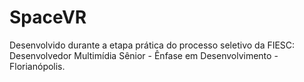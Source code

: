 # SpaceVR
Desenvolvido durante a etapa prática do processo seletivo da FIESC: Desenvolvedor Multimídia Sênior - Ênfase em Desenvolvimento - Florianópolis.
